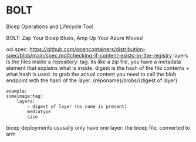 # BOLT

Bicep Operations and Lifecycle Tool

BOLT: Zap Your Bicep Blues, Amp Up Your Azure Moves!

oci spec: <https://github.com/opencontainers/distribution-spec/blob/main/spec.md#checking-if-content-exists-in-the-registry>
layers is the files inside a repository:
tag. its like a zip file, you have a metadata element that explains what is inside.
digest is the hash of the file contents + what hash is used.
to grab the actual content you need to call the blob endpoint with the hash of the layer. {reponame}/blobs/{digest of layer}

``` text
example:
someimage:tag:
    layers:
        - digest of layer (no name is present)
        mediatype
        size
```

bicep deployments ususally only have one layer: the bicep file, converted to arm
